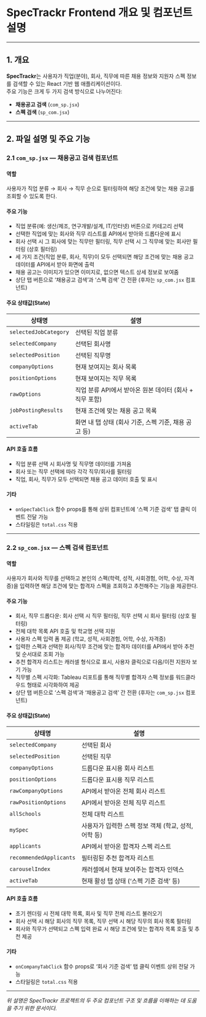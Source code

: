 # SpecTrackr Frontend 개요 및 컴포넌트 설명

---

## 1. 개요

**SpecTrackr**는 사용자가 직업(분야), 회사, 직무에 따른 채용 정보와 지원자 스펙 정보를 검색할 수 있는 React 기반 웹 애플리케이션이다.  
주요 기능은 크게 두 가지 검색 방식으로 나누어진다:

- **채용공고 검색** (`com_sp.jsx`)
- **스펙 검색** (`sp_com.jsx`)

---

## 2. 파일 설명 및 주요 기능

### 2.1 `com_sp.jsx` — 채용공고 검색 컴포넌트

#### 역할  
사용자가 직업 분류 → 회사 → 직무 순으로 필터링하여 해당 조건에 맞는 채용 공고를 조회할 수 있도록 한다.

#### 주요 기능
- 직업 분류(예: 생산/제조, 연구개발/설계, IT/인터넷) 버튼으로 카테고리 선택  
- 선택한 직업에 맞는 회사와 직무 리스트를 API에서 받아와 드롭다운에 표시  
- 회사 선택 시 그 회사에 맞는 직무만 필터링, 직무 선택 시 그 직무에 맞는 회사만 필터링 (상호 필터링)  
- 세 가지 조건(직업 분류, 회사, 직무)이 모두 선택되면 해당 조건에 맞는 채용 공고 데이터를 API에서 받아 화면에 출력  
- 채용 공고는 이미지가 있으면 이미지로, 없으면 텍스트 상세 정보로 보여줌  
- 상단 탭 버튼으로 ‘채용공고 검색’과 ‘스펙 검색’ 간 전환 (후자는 `sp_com.jsx` 컴포넌트)  

#### 주요 상태값(State)
| 상태명                | 설명                                   |
|-----------------------|--------------------------------------|
| `selectedJobCategory` | 선택된 직업 분류                      |
| `selectedCompany`     | 선택된 회사명                        |
| `selectedPosition`    | 선택된 직무명                        |
| `companyOptions`      | 현재 보여지는 회사 목록               |
| `positionOptions`     | 현재 보여지는 직무 목록               |
| `rawOptions`          | 직업 분류 API에서 받아온 원본 데이터 (회사 + 직무 포함) |
| `jobPostingResults`   | 현재 조건에 맞는 채용 공고 목록      |
| `activeTab`           | 화면 내 탭 상태 (회사 기준, 스펙 기준, 채용 공고 등) |

#### API 호출 흐름
- 직업 분류 선택 시 회사명 및 직무명 데이터를 가져옴  
- 회사 또는 직무 선택에 따라 각각 직무/회사를 필터링  
- 직업, 회사, 직무가 모두 선택되면 채용 공고 데이터 호출 및 표시  

#### 기타
- `onSpecTabClick` 함수 props를 통해 상위 컴포넌트에 ‘스펙 기준 검색’ 탭 클릭 이벤트 전달 가능  
- 스타일링은 `total.css` 적용  

---

### 2.2 `sp_com.jsx` — 스펙 검색 컴포넌트

#### 역할  
사용자가 회사와 직무를 선택하고 본인의 스펙(학력, 성적, 사회경험, 어학, 수상, 자격증)을 입력하면 해당 조건에 맞는 합격자 스펙을 조회하고 추천해주는 기능을 제공한다.

#### 주요 기능
- 회사, 직무 드롭다운: 회사 선택 시 직무 필터링, 직무 선택 시 회사 필터링 (상호 필터링)  
- 전체 대학 목록 API 호출 및 학교명 선택 지원  
- 사용자 스펙 입력 폼 제공 (학교, 성적, 사회경험, 어학, 수상, 자격증)  
- 입력한 스펙과 선택한 회사/직무 조건에 맞는 합격자 데이터를 API에서 받아 추천 및 순서대로 조회 가능  
- 추천 합격자 리스트는 캐러셀 형식으로 표시, 사용자 클릭으로 다음/이전 지원자 보기 가능  
- 직무별 스펙 시각화: Tableau 리포트를 통해 직무별 합격자 스펙 정보를 워드클라우드 형태로 시각화하여 제공 
- 상단 탭 버튼으로 ‘스펙 검색’과 ‘채용공고 검색’ 간 전환 (후자는 `com_sp.jsx` 컴포넌트)  

#### 주요 상태값(State)
| 상태명                  | 설명                                |
|-------------------------|-----------------------------------|
| `selectedCompany`       | 선택된 회사                       |
| `selectedPosition`      | 선택된 직무                       |
| `companyOptions`        | 드롭다운 표시용 회사 리스트         |
| `positionOptions`       | 드롭다운 표시용 직무 리스트         |
| `rawCompanyOptions`     | API에서 받아온 전체 회사 리스트     |
| `rawPositionOptions`    | API에서 받아온 전체 직무 리스트     |
| `allSchools`            | 전체 대학 리스트                  |
| `mySpec`                | 사용자가 입력한 스펙 정보 객체 (학교, 성적, 어학 등) |
| `applicants`            | API에서 받아온 합격자 스펙 리스트    |
| `recommendedApplicants` | 필터링된 추천 합격자 리스트          |
| `carouselIndex`         | 캐러셀에서 현재 보여주는 합격자 인덱스 |
| `activeTab`             | 현재 활성 탭 상태 (‘스펙 기준 검색’ 등) |

#### API 호출 흐름
- 초기 렌더링 시 전체 대학 목록, 회사 및 직무 전체 리스트 불러오기  
- 회사 선택 시 해당 회사의 직무 목록, 직무 선택 시 해당 직무의 회사 목록 필터링  
- 회사와 직무가 선택되고 스펙 입력 완료 시 해당 조건에 맞는 합격자 목록 호출 및 추천 제공  

#### 기타
- `onCompanyTabClick` 함수 props로 ‘회사 기준 검색’ 탭 클릭 이벤트 상위 전달 가능  
- 스타일링은 `total.css` 적용  

---

*위 설명은 SpecTrackr 프로젝트의 두 주요 컴포넌트 구조 및 흐름을 이해하는 데 도움을 주기 위한 문서이다.*
